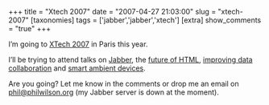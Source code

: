 +++
title = "Xtech 2007"
date = "2007-04-27 21:03:00"
slug = "xtech-2007"
[taxonomies]
tags = ['jabber','jabber','xtech']
[extra]
show_comments = "true"
+++

I’m going to [XTech 2007](http://2007.xtech.org) in Paris this year.

I’ll be trying to attend talks on [Jabber](http://2007.xtech.org/public/schedule/detail/90), the [future of HTML](http://2007.xtech.org/public/schedule/detail/187), [improving data collaboration](http://2007.xtech.org/public/schedule/detail/158) and [smart ambient devices](http://2007.xtech.org/public/schedule/detail/228).

Are you going? Let me know in the comments or drop me an email on phil@philwilson.org (my Jabber server is down at the moment).
